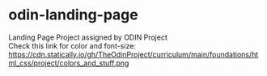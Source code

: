 # odin-landing-page
Landing Page Project assigned by ODIN Project  
Check this link for color and font-size: https://cdn.statically.io/gh/TheOdinProject/curriculum/main/foundations/html_css/project/colors_and_stuff.png
